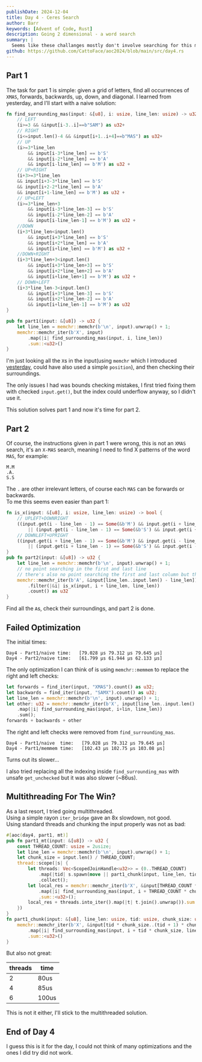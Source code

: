 ```yaml
---
publishDate: 2024-12-04
title: Day 4 - Ceres Search
author: Barr
keywords: [Advent of Code, Rust]
description: Going 2 dimensional - a word search
summary: |
  Seems like these challanges mostly don't involve searching for this missing historian(does anyone even notice the lore for these?), today we've got an elf looking for help with her word search.
github: https://github.com/CattoFace/aoc2024/blob/main/src/day4.rs
---
```

## Part 1
The task for part 1 is simple: given a grid of letters, find all occurrences of `XMAS`, forwards, backwards, up, down, and diagonal.
I learned from yesterday, and I'll start with a naive solution:
```rust
fn find_surrounding_mas(input: &[u8], i: usize, line_len: usize) -> u32 {
    // LEFT
    (i>=3 && &input[i-3..i]==b"SAM") as u32+
    // RIGHT
    (i<=input.len()-4 && &input[i+1..i+4]==b"MAS") as u32+
    // UP
    (i>=3*line_len
        && input[i-3*line_len] == b'S'
        && input[i-2*line_len] == b'A'
        && input[i-line_len] == b'M') as u32 +
    // UP+RIGHT
    (i+3>=3*line_len
    && input[i+3-3*line_len] == b'S'
    && input[i+2-2*line_len] == b'A'
    && input[i+1-line_len] == b'M') as u32 +
    // UP+LEFT
    (i>=3*line_len+3
        && input[i-3*line_len-3] == b'S'
        && input[i-2*line_len-2] == b'A'
        && input[i-line_len-1] == b'M') as u32 +
    //DOWN
    (i+3*line_len<input.len()
        && input[i+3*line_len] == b'S'
        && input[i+2*line_len] == b'A'
        && input[i+line_len] == b'M') as u32 +
    //DOWN+RIGHT
    (i+3*line_len+3<input.len()
        && input[i+3*line_len+3] == b'S'
        && input[i+2*line_len+2] == b'A'
        && input[i+line_len+1] == b'M') as u32 +
    // DOWN+LEFT
    (i+3*line_len-3<input.len()
        && input[i+3*line_len-3] == b'S'
        && input[i+2*line_len-2] == b'A'
        && input[i+line_len-1] == b'M') as u32
}

pub fn part1(input: &[u8]) -> u32 {
    let line_len = memchr::memchr(b'\n', input).unwrap() + 1;
    memchr::memchr_iter(b'X', input)
        .map(|i| find_surrounding_mas(input, i, line_len))
        .sum::<u32>()
}
```
I'm just looking all the `X`s in the input(using `memchr` which I introduced [yesterday](/posts/aoc2024/day1/), could have also used a simple `position`), and then checking their surroundings.

The only issues I had was bounds checking mistakes, I first tried fixing them with checked `input.get()`, but the index could underflow anyway, so I didn't use it.

This solution solves part 1 and now it's time for part 2.

## Part 2
Of course, the instructions given in part 1 were wrong, this is not an `XMAS` search, it's an `X-MAS` search, meaning I need to find X patterns of the word `MAS`, for example:
```
M.M
.A.
S.S
```
The `.` are other irrelevant letters, of course each `MAS` can be forwards or backwards.  
To me this seems even easier than part 1:
```rust
fn is_x(input: &[u8], i: usize, line_len: usize) -> bool {
    // UPLEFT+DOWNRIGHT
    ((input.get(i - line_len - 1) == Some(&b'M') && input.get(i + line_len + 1) == Some(&b'S'))
        || (input.get(i - line_len - 1) == Some(&b'S') && input.get(i + line_len + 1) == Some(&b'M'))) &&
    // DOWNLEFT+UPRIGHT
    ((input.get(i + line_len - 1) == Some(&b'M') && input.get(i - line_len + 1) == Some(&b'S'))
        || (input.get(i + line_len - 1) == Some(&b'S') && input.get(i - line_len + 1) == Some(&b'M')))
}
pub fn part2(input: &[u8]) -> u32 {
    let line_len = memchr::memchr(b'\n', input).unwrap() + 1;
    // no point searching in the first and last line
    // there's also no point searching the first and last column but that's not worth the effort to skip
    memchr::memchr_iter(b'A', &input[line_len..input.len() - line_len])
        .filter(|&i| is_x(input, i + line_len, line_len))
        .count() as u32
}
```
Find all the `A`s, check their surroundings, and part 2 is done.

## Failed Optimization
The initial times:
```
Day4 - Part1/naive time:   [79.028 µs 79.312 µs 79.645 µs]
Day4 - Part2/naive time:   [61.799 µs 61.944 µs 62.133 µs]
```

The only optimization I can think of is using `memchr::memmem` to replace the right and left checks:
```rust
let forwards = find_iter(input, "XMAS").count() as u32;
let backwards = find_iter(input, "SAMX").count() as u32;
let line_len = memchr::memchr(b'\n', input).unwrap() + 1;
let other: u32 = memchr::memchr_iter(b'X', input[line_len..input.len() - line_len])
    .map(|i| find_surrounding_mas(input, i+lin, line_len))
    .sum();
forwards + backwards + other
```
The right and left checks were removed from `find_surrounding_mas`.
```
Day4 - Part1/naive  time:   [79.028 µs 79.312 µs 79.645 µs]
Day4 - Part1/memmem time:   [102.43 µs 102.75 µs 103.08 µs]
```
Turns out its slower...

I also tried replacing all the indexing inside `find_surrounding_mas` with unsafe `get_unchecked` but it was also slower (~86us).

## Multithreading For The Win?
As a last resort, I tried going multithreaded.  
Using a simple rayon `iter_bridge` gave an 8x slowdown, not good.  
Using standard threads and chunking the input properly was not as bad:
```rust
#[aoc(day4, part1, mt)]
pub fn part1_mt(input: &[u8]) -> u32 {
    const THREAD_COUNT: usize = 2usize;
    let line_len = memchr::memchr(b'\n', input).unwrap() + 1;
    let chunk_size = input.len() / THREAD_COUNT;
    thread::scope(|s| {
        let threads: Vec<ScopedJoinHandle<u32>> = (0..THREAD_COUNT)
            .map(|tid| s.spawn(move || part1_chunk(input, line_len, tid, chunk_size)))
            .collect();
        let local_res = memchr::memchr_iter(b'X', &input[THREAD_COUNT * chunk_size..])
            .map(|i| find_surrounding_mas(input, i + THREAD_COUNT * chunk_size, line_len))
            .sum::<u32>();
        local_res + threads.into_iter().map(|t| t.join().unwrap()).sum::<u32>()
    })
}
fn part1_chunk(input: &[u8], line_len: usize, tid: usize, chunk_size: usize) -> u32 {
    memchr::memchr_iter(b'X', &input[tid * chunk_size..(tid + 1) * chunk_size])
        .map(|i| find_surrounding_mas(input, i + tid * chunk_size, line_len))
        .sum::<u32>()
}
```
But also not great:

| threads | time  |
| ------- | ----- |
| 2       | 80us  |
| 4       | 85us  |
| 6       | 100us |

This is not it either, I'll stick to the multithreaded solution.

## End of Day 4
I guess this is it for the day, I could not think of many optimizations and the ones I did try did not work.

